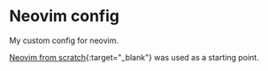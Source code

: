 # Neovim config

My custom config for neovim.

[Neovim from scratch](https://github.com/LunarVim/Neovim-from-scratch.git){:target="_blank"} was used as a starting point.

